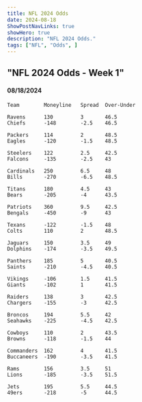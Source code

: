 ```yaml
---
title: NFL 2024 Odds
date: 2024-08-18
ShowPostNavLinks: true
showHero: true
description: "NFL 2024 Odds."
tags: ["NFL", "Odds", ] 
---
```

## "NFL 2024 Odds - Week 1"

#### 08/18/2024
    Team	    Moneyline	Spread	Over-Under
    
    Ravens	    130	        3	    46.5
    Chiefs	    -148	    -2.5	46.5
    
    Packers	    114	        2	    48.5
    Eagles	    -120	    -1.5	48.5
    
    Steelers	122	        2.5	    42.5
    Falcons	    -135	    -2.5	43
    
    Cardinals	250	        6.5	    48
    Bills	    -270	    -6.5	48.5
    
    Titans	    180	        4.5	    43
    Bears	    -205	    -4	    43.5
    
    Patriots	360	        9.5	    42.5
    Bengals	    -450    	-9	    43
    
    Texans	    -122	    -1.5	48
    Colts	    110	        2	    48.5
    
    Jaguars	    150	        3.5	    49
    Dolphins	-174	    -3.5	49.5
    
    Panthers	185	        5	    40.5
    Saints	    -210	    -4.5	40.5
    
    Vikings	    -106    	1.5	    41.5
    Giants	    -102	    1   	41.5
    
    Raiders	    138	        3   	42.5
    Chargers	-155	    -3	    42.5
    
    Broncos	    194	        5.5	    42
    Seahawks	-225	    -4.5	42.5
    
    Cowboys	    110	        2	    43.5
    Browns	    -118	    -1.5	44
    
    Commanders	162	        4	    41.5
    Buccaneers	-190	    -3.5	41.5
    
    Rams	    156	        3.5	    51
    Lions	    -185	    -3.5	51.5
    
    Jets	    195	        5.5	    44.5
    49ers	    -218	    -5	    44.5
    